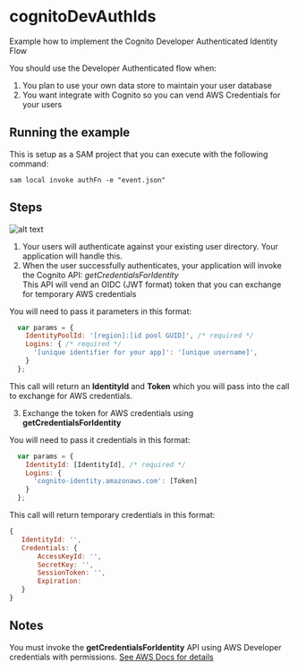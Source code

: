 # cognitoDevAuthIds
Example how to implement the Cognito Developer Authenticated Identity Flow

You should use the Developer Authenticated flow when:
1. You plan to use your own data store to maintain your user database
2. You want integrate with Cognito so you can vend AWS Credentials for your users

## Running the example

This is setup as a SAM project that you can execute with the following command:

```
sam local invoke authFn -e "event.json"
```

## Steps

![alt text](https://docs.aws.amazon.com/cognito/latest/developerguide/images/amazon-cognito-ext-auth-basic-flow.png "Flow")

1. Your users will authenticate against your existing user directory. Your application will handle this.
2. When the user successfully authenticates, your application will invoke the Cognito API: *getCredentialsForIdentity*  
This API will vend an OIDC (JWT format) token that you can exchange for temporary AWS credentials

You will need to pass it parameters in this format:

```js
  var params = {
    IdentityPoolId: '[region]:[id pool GUID]', /* required */
    Logins: { /* required */
      '[unique identifier for your app]': '[unique username]',
    }
  };
```
This call will return an **IdentityId** and **Token** which you will pass into the call to exchange for AWS credentials.

3. Exchange the token for AWS credentials using **getCredentialsForIdentity**

You will need to pass it credentials in this format:

```js
  var params = {
    IdentityId: [IdentityId], /* required */
    Logins: {
      'cognito-identity.amazonaws.com': [Token]
    }
  };
 ```
 
 This call will return temporary credentials in this format:
 
 ```js
 {
	IdentityId: '',
	Credentials: {
		AccessKeyId: '',
		SecretKey: '',
		SessionToken: '',
		Expiration: 
	}
}
```

## Notes
You must invoke the **getCredentialsForIdentity** API using AWS Developer credentials with permissions.
[See AWS Docs for details](https://docs.aws.amazon.com/cognito/latest/developerguide/developer-authenticated-identities.html)
